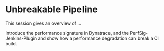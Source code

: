 # Unbreakable Pipeline

This session gives an overview of ...


Introduce the performance signature in Dynatrace, and the PerfSig-Jenkins-Plugin and show how a performance degradation can break a CI build.


